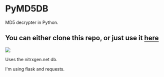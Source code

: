 # PyMD5DB
MD5 decrypter in Python. 
## You can either clone this repo, or just use it [here](https://pymd5db.herokuapp.com/)
![](https://i.imgur.com/vqYk1ZE.gif)



Uses the nitrxgen.net db.

I'm using flask and requests.

